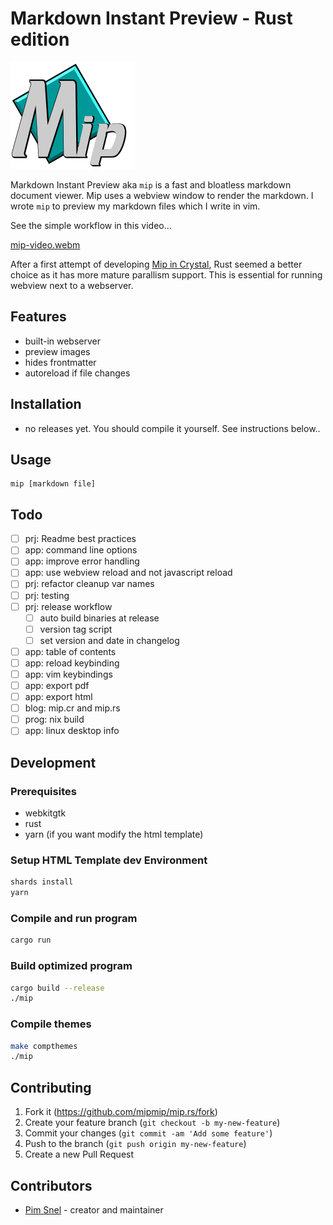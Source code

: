 # Markdown Instant Preview - Rust edition

![](mip.png)

Markdown Instant Preview aka `mip` is a fast and bloatless markdown document
viewer. Mip uses a webview window to render the markdown. I wrote `mip` to
preview my markdown files which I write in vim.

See the simple workflow in this video...

[mip-video.webm](https://user-images.githubusercontent.com/658612/209807766-3df2fc42-e53a-4183-aff4-9ed0acc6e449.webm)


After a first attempt of developing [Mip in
Crystal](https://github.com/mipmip/mip.cr), Rust seemed a better choice as it
has more mature parallism support. This is essential for running webview next
to a webserver.

## Features

- built-in webserver
- preview images
- hides frontmatter
- autoreload if file changes

## Installation

- no releases yet. You should compile it yourself. See instructions below..

## Usage

```
mip [markdown file]
```

## Todo

- [ ] prj: Readme best practices
- [ ] app: command line options
- [ ] app: improve error handling
- [ ] app: use webview reload and not javascript reload
- [ ] prj: refactor cleanup var names
- [ ] prj: testing
- [ ] prj: release workflow
  - [ ] auto build binaries at release
  - [ ] version tag script
  - [ ] set version and date in changelog
- [ ] app: table of contents
- [ ] app: reload keybinding
- [ ] app: vim keybindings
- [ ] app: export pdf
- [ ] app: export html
- [ ] blog: mip.cr and mip.rs
- [ ] prog: nix build
- [ ] app: linux desktop info

## Development

### Prerequisites

- webkitgtk
- rust
- yarn (if you want modify the html template)

### Setup HTML Template dev Environment

```bash
shards install
yarn
```

### Compile and run program

```bash
cargo run
```

### Build optimized program

```bash
cargo build --release
./mip
```

### Compile themes

```bash
make compthemes
./mip
```

## Contributing

1. Fork it (<https://github.com/mipmip/mip.rs/fork>)
2. Create your feature branch (`git checkout -b my-new-feature`)
3. Commit your changes (`git commit -am 'Add some feature'`)
4. Push to the branch (`git push origin my-new-feature`)
5. Create a new Pull Request

## Contributors

- [Pim Snel](https://github.com/mipmip) - creator and maintainer
